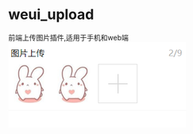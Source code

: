 # weui_upload
前端上传图片插件,适用于手机和web端
 ![image](https://github.com/caile1993/weui_upload/blob/master/示例图片.png)
